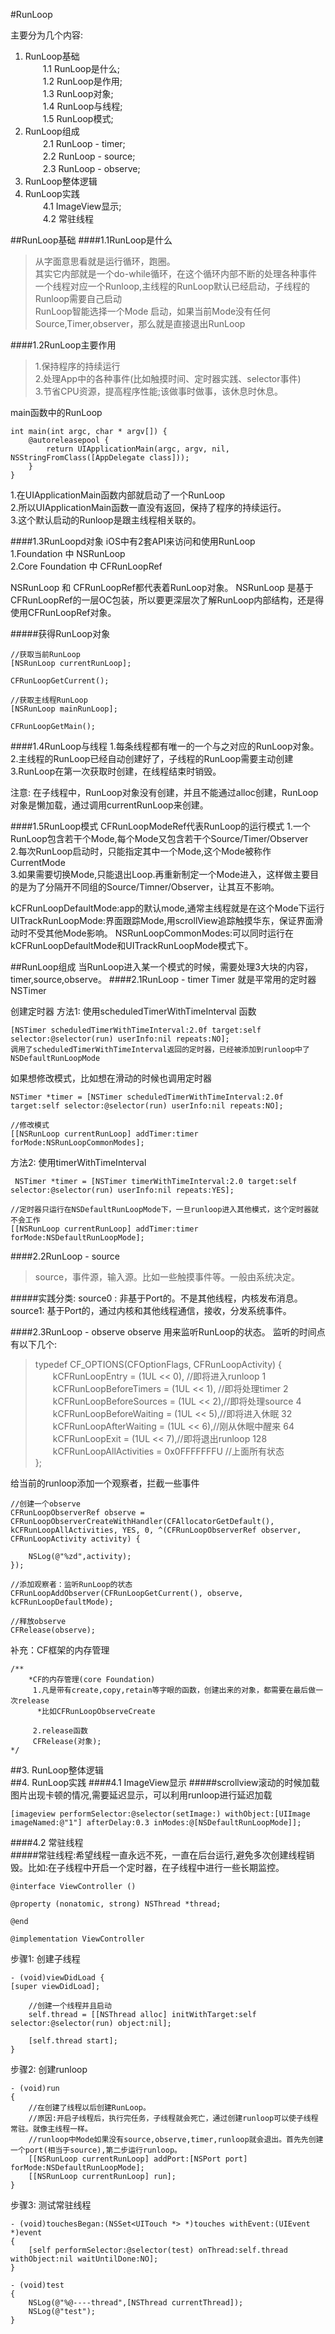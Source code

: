 #RunLoop

主要分为几个内容:  
1. RunLoop基础  
　　1.1 RunLoop是什么;  
　　1.2 RunLoop是作用;   
　　1.3 RunLoop对象;    
　　1.4 RunLoop与线程;  
　　1.5 RunLoop模式;  
2. RunLoop组成   
　　2.1 RunLoop - timer;  
　　2.2 RunLoop - source;  
　　2.3 RunLoop - observe;  
3. RunLoop整体逻辑  
4. RunLoop实践  
　　4.1 ImageView显示;   
　　4.2 常驻线程  

##RunLoop基础
####1.1RunLoop是什么
> 从字面意思看就是运行循环，跑圈。  
> 其实它内部就是一个do-while循环，在这个循环内部不断的处理各种事件  
> 一个线程对应一个Runloop,主线程的RunLoop默认已经启动，子线程的Runloop需要自己启动  
> RunLoop智能选择一个Mode	启动，如果当前Mode没有任何Source,Timer,observer，那么就是直接退出RunLoop

####1.2RunLoop主要作用
>1.保持程序的持续运行  
>2.处理App中的各种事件(比如触摸时间、定时器实践、selector事件)  
>3.节省CPU资源，提高程序性能;该做事时做事，该休息时休息。  

main函数中的RunLoop
	
	int main(int argc, char * argv[]) {
	    @autoreleasepool {
	        return UIApplicationMain(argc, argv, nil, NSStringFromClass([AppDelegate class]));
	    }
	}

1.在UIApplicationMain函数内部就启动了一个RunLoop  
2.所以UIApplicationMain函数一直没有返回，保持了程序的持续运行。  
3.这个默认启动的Runloop是跟主线程相关联的。	

####1.3RunLoopd对象
iOS中有2套API来访问和使用RunLoop  
1.Foundation 中 NSRunLoop  
2.Core Foundation 中 CFRunLoopRef	

NSRunLoop 和 CFRunLoopRef都代表着RunLoop对象。
NSRunLoop 是基于CFRunLoopRef的一层OC包装，所以要更深层次了解RunLoop内部结构，还是得使用CFRunLoopRef对象。

#####获得RunLoop对象

	//获取当前RunLoop
	[NSRunLoop currentRunLoop];
    
    CFRunLoopGetCurrent();
    
    //获取主线程RunLoop
    [NSRunLoop mainRunLoop];
    
    CFRunLoopGetMain();

####1.4RunLoop与线程
1.每条线程都有唯一的一个与之对应的RunLoop对象。  
2.主线程的RunLoop已经自动创建好了，子线程的RunLoop需要主动创建
3.RunLoop在第一次获取时创建，在线程结束时销毁。

注意:
在子线程中，RunLoop对象没有创建，并且不能通过alloc创建，RunLoop对象是懒加载，通过调用currentRunLoop来创建。

####1.5RunLoop模式
CFRunLoopModeRef代表RunLoop的运行模式
1.一个RunLoop包含若干个Mode,每个Mode又包含若干个Source/Timer/Observer  
2.每次RunLoop启动时，只能指定其中一个Mode,这个Mode被称作CurrentMode  
3.如果需要切换Mode,只能退出Loop.再重新制定一个Mode进入，这样做主要目的是为了分隔开不同组的Source/Timner/Observer，让其互不影响。

kCFRunLoopDefaultMode:app的默认mode,通常主线程就是在这个Mode下运行  
UITrackRunLoopMode:界面跟踪Mode,用scrollView追踪触摸华东，保证界面滑动时不受其他Mode影响。
NSRunLoopCommonModes:可以同时运行在kCFRunLoopDefaultMode和UITrackRunLoopMode模式下。


##RunLoop组成
当RunLoop进入某一个模式的时候，需要处理3大块的内容，timer,source,observe。
####2.1RunLoop - timer
Timer  就是平常用的定时器  NSTimer

创建定时器
方法1:  使用scheduledTimerWithTimeInterval 函数

	[NSTimer scheduledTimerWithTimeInterval:2.0f target:self selector:@selector(run) userInfo:nil repeats:NO];
	调用了scheduledTimerWithTimeInterval返回的定时器，已经被添加到runloop中了NSDefaultRunLoopMode  

如果想修改模式，比如想在滑动的时候也调用定时器
	
	NSTimer *timer = [NSTimer scheduledTimerWithTimeInterval:2.0f target:self selector:@selector(run) userInfo:nil repeats:NO];
    
    //修改模式
    [[NSRunLoop currentRunLoop] addTimer:timer forMode:NSRunLoopCommonModes];

方法2: 使用timerWithTimeInterval

	 NSTimer *timer = [NSTimer timerWithTimeInterval:2.0 target:self selector:@selector(run) userInfo:nil repeats:YES];
    
    //定时器只运行在NSDefaultRunLoopMode下，一旦runloop进入其他模式，这个定时器就不会工作
    [[NSRunLoop currentRunLoop] addTimer:timer forMode:NSDefaultRunLoopMode];

####2.2RunLoop - source
>source，事件源，输入源。比如一些触摸事件等。一般由系统决定。

#####实践分类:
source0 : 非基于Port的。不是其他线程，内核发布消息。  
source1: 基于Port的，通过内核和其他线程通信，接收，分发系统事件。 

####2.3RunLoop - observe
observe 用来监听RunLoop的状态。
监听的时间点有以下几个:  
>typedef CF_OPTIONS(CFOptionFlags, CFRunLoopActivity) {  
　　kCFRunLoopEntry = (1UL << 0), //即将进入runloop  1  
　　kCFRunLoopBeforeTimers = (1UL << 1), //即将处理timer 2  
　　kCFRunLoopBeforeSources = (1UL << 2),//即将处理source 4  
　　kCFRunLoopBeforeWaiting = (1UL << 5),//即将进入休眠 32  
　　kCFRunLoopAfterWaiting = (1UL << 6),//刚从休眠中醒来 64  
　　kCFRunLoopExit = (1UL << 7),//即将退出runloop 128  
　　kCFRunLoopAllActivities = 0x0FFFFFFFU //上面所有状态  
};

给当前的runloop添加一个观察者，拦截一些事件
	
    //创建一个observe
    CFRunLoopObserverRef observe = CFRunLoopObserverCreateWithHandler(CFAllocatorGetDefault(), kCFRunLoopAllActivities, YES, 0, ^(CFRunLoopObserverRef observer, CFRunLoopActivity activity) {
        
        NSLog(@"%zd",activity);
    });
    
    //添加观察者：监听RunLoop的状态
    CFRunLoopAddObserver(CFRunLoopGetCurrent(), observe, kCFRunLoopDefaultMode);
    
    //释放observe
    CFRelease(observe);

补充：CF框架的内存管理  

	/**
		*CF的内存管理(core Foundation)
		 1.凡是带有create,copy,retain等字眼的函数，创建出来的对象，都需要在最后做一次release
		  *比如CFRunLoopObserveCreate
	 
		 2.release函数
		 CFRelease(对象);
	*/
##3. RunLoop整体逻辑  
##4. RunLoop实践 
####4.1 ImageView显示
#####scrollview滚动的时候加载图片出现卡顿的情况,需要延迟显示，可以利用runloop进行延迟加载

	[imageview performSelector:@selector(setImage:) withObject:[UIImage imageNamed:@"1"] afterDelay:0.3 inModes:@[NSDefaultRunLoopMode]];
	
####4.2 常驻线程  
#####常驻线程:希望线程一直永远不死，一直在后台运行,避免多次创建线程销毁。比如:在子线程中开启一个定时器，在子线程中进行一些长期监控。
	
	@interface ViewController ()

	@property (nonatomic, strong) NSThread *thread;

	@end

	@implementation ViewController
步骤1: 创建子线程

	- (void)viewDidLoad {
    [super viewDidLoad];

		//创建一个线程并且启动
	    self.thread = [[NSThread alloc] initWithTarget:self selector:@selector(run) object:nil];
	    
	    [self.thread start];
	}
步骤2: 创建runloop
	
	- (void)run
	{
	    //在创建了线程以后创建RunLoop。
	    //原因:开启子线程后，执行完任务，子线程就会死亡，通过创建runloop可以使子线程常驻。就像主线程一样。
		//runloop中Mode如果没有source,observe,timer,runloop就会退出。首先先创建一个port(相当于source),第二步运行runloop。
	    [[NSRunLoop currentRunLoop] addPort:[NSPort port] forMode:NSDefaultRunLoopMode];
	    [[NSRunLoop currentRunLoop] run];
	}
步骤3: 测试常驻线程

	- (void)touchesBegan:(NSSet<UITouch *> *)touches withEvent:(UIEvent *)event
	{
	    [self performSelector:@selector(test) onThread:self.thread withObject:nil waitUntilDone:NO];
	}

	- (void)test
	{
	    NSLog(@"%@----thread",[NSThread currentThread]);
	    NSLog(@"test");
	}
  